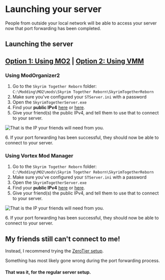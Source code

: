 # Launching your server

People from outside your local network will be able to access your server now that port forwarding has been completed.

## Launching the server

## [Option 1: Using MO2](launching-your-server.md#using-modorganizer2) | [Option 2: Using VMM](launching-your-server.md#using-vortex-mod-manager)

### Using ModOrganizer2

1. Go to the `Skyrim Together Reborn` folder:\
   `C:\Modding\MO2\mods\Skyrim Together Reborn\SkyrimTogetherReborn`
2. Make sure you've configured your `STServer.ini` with a password
3. Open the `SkyrimTogetherServer.exe`
4. Find your **public IPv4** [here](https://icanhazip.com/) or [here](https://www.whatismyip.net/).
5. Give your friend(s) the public IPv4, and tell them to use that to connect to your server.

![That is the IP your friends will need from you.](https://i.imgur.com/0yLXvBq.png)

6\. If your port forwarding has been successful, they should now be able to connect to your server.



### Using Vortex Mod Manager

1. Go to the `Skyrim Together Reborn` folder:\
   `C:\Modding\MO2\mods\Skyrim Together Reborn\SkyrimTogetherReborn`
2. Make sure you've configured your `STServer.ini` with a password
3. Open the `SkyrimTogetherServer.exe`
4. Find your **public IPv4** [here](https://icanhazip.com/) or [here](https://www.whatismyip.net/).
5. Give your friend(s) the public IPv4, and tell them to use that to connect to your server.

![That is the IP your friends will need from you.](https://i.imgur.com/adCNLdL.png)

6\. If your port forwarding has been successful, they should now be able to connect to your server.

## My friends still can't connect to me!

Instead, I recommend trying the [ZeroTier setup](../zerotier-setup/).

Something has most likely gone wrong during the port forwarding process.

#### That was it, for the regular server setup.
